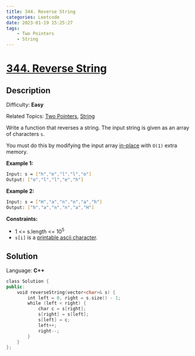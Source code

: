 ```yaml
---
title: 344. Reverse String
categories: Leetcode
date: 2023-01-19 15:25:27
tags:
    - Two Pointers
    - String
---
```


# [344\. Reverse String](https://leetcode.com/problems/reverse-string/)

## Description

Difficulty: **Easy**

Related Topics: [Two Pointers](https://leetcode.com/tag/two-pointers/), [String](https://leetcode.com/tag/string/)

Write a function that reverses a string. The input string is given as an array of characters `s`.

You must do this by modifying the input array [in-place](https://en.wikipedia.org/wiki/In-place_algorithm) with `O(1)` extra memory.

**Example 1:**

```bash
Input: s = ["h","e","l","l","o"]
Output: ["o","l","l","e","h"]
```

**Example 2:**

```bash
Input: s = ["H","a","n","n","a","h"]
Output: ["h","a","n","n","a","H"]
```

**Constraints:**

* 1 <= s.length <= 10<sup>5</sup>
* `s[i]` is a [printable ascii character](https://en.wikipedia.org/wiki/ASCII#Printable_characters).

## Solution

Language: **C++**

```C++
class Solution {
public:
    void reverseString(vector<char>& s) {
        int left = 0, right = s.size() - 1;
        while (left < right) {
            char c = s[right];
            s[right] = s[left];
            s[left] = c;
            left++;
            right--;
        }
    }
};
```
